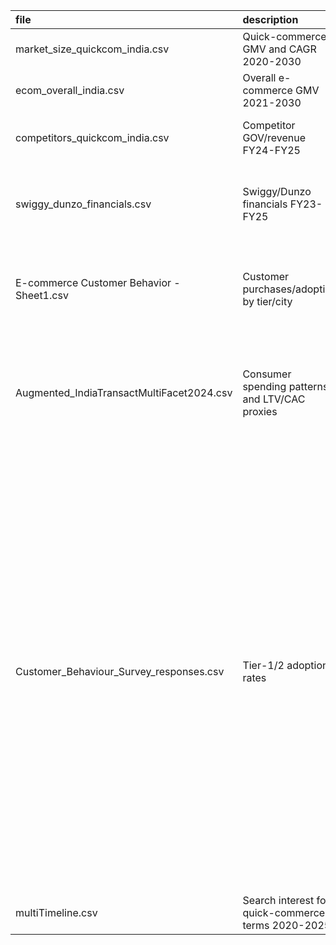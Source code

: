 | file                                      | description                                        | columns                                                                                                                                                                                                                                                                                                                                                                                                                                                                                                                                                                                                                                                                                                                                                                                                                                                                                                                                                                                              |   rows | source                |
|:------------------------------------------|:---------------------------------------------------|:-----------------------------------------------------------------------------------------------------------------------------------------------------------------------------------------------------------------------------------------------------------------------------------------------------------------------------------------------------------------------------------------------------------------------------------------------------------------------------------------------------------------------------------------------------------------------------------------------------------------------------------------------------------------------------------------------------------------------------------------------------------------------------------------------------------------------------------------------------------------------------------------------------------------------------------------------------------------------------------------------------|-------:|:----------------------|
| market_size_quickcom_india.csv            | Quick-commerce GMV and CAGR 2020-2030              | ['year', 'gmv_usd_billion', 'cagr_pct', 'source']                                                                                                                                                                                                                                                                                                                                                                                                                                                                                                                                                                                                                                                                                                                                                                                                                                                                                                                                                    |     11 | RedSeer/IBEF/Statista |
| ecom_overall_india.csv                    | Overall e-commerce GMV 2021-2030                   | ['year', 'gmv_usd_billion', 'cagr_pct']                                                                                                                                                                                                                                                                                                                                                                                                                                                                                                                                                                                                                                                                                                                                                                                                                                                                                                                                                              |      5 | IBEF/Deloitte         |
| competitors_quickcom_india.csv            | Competitor GOV/revenue FY24-FY25                   | ['company', 'fiscal_year', 'gov_cr_inr', 'revenue_cr_inr', 'market_share_pct', 'orders_per_day_lakh']                                                                                                                                                                                                                                                                                                                                                                                                                                                                                                                                                                                                                                                                                                                                                                                                                                                                                                |      6 | Company DRHPs/HSBC    |
| swiggy_dunzo_financials.csv               | Swiggy/Dunzo financials FY23-FY25                  | ['company', 'fiscal_year', 'revenue_cr_inr', 'losses_cr_inr', 'total_funding_usd_m', 'acquisition_price_est_usd_m', 'cost_structure_pct_ops']                                                                                                                                                                                                                                                                                                                                                                                                                                                                                                                                                                                                                                                                                                                                                                                                                                                        |      4 | Tracxn/MCA/Entrackr   |
| E-commerce Customer Behavior - Sheet1.csv | Customer purchases/adoption by tier/city           | ['Customer ID', 'Gender', 'Age', 'City', 'Membership Type', 'Total Spend', 'Items Purchased', 'Average Rating', 'Discount Applied', 'Days Since Last Purchase', 'Satisfaction Level']                                                                                                                                                                                                                                                                                                                                                                                                                                                                                                                                                                                                                                                                                                                                                                                                                |    350 | Kaggle                |
| Augmented_IndiaTransactMultiFacet2024.csv | Consumer spending patterns and LTV/CAC proxies     | ['trans_id', 'trans_date_trans_time', 'cc_num', 'merchant', 'category', 'amt', 'first', 'last', 'gender', 'street', 'city', 'state', 'lat', 'long', 'city_pop', 'job', 'dob', 'merch_lat', 'merch_long', 'is_fraud', 'customer_id']                                                                                                                                                                                                                                                                                                                                                                                                                                                                                                                                                                                                                                                                                                                                                                  |  10267 | Kaggle                |
| Customer_Behaviour_Survey_responses.csv   | Tier-1/2 adoption rates                            | ['Timestamp', 'Age ', 'Gender', 'Current State or Union Territory', 'City', 'Which Tier does your city belong to?', 'Marital Status', 'What is your financial status?', 'Say for example , a similar product with similar features is being sold at half the price by an unknown seller as compared to a branded product. Would you purchase that product? or Simply Do you prefer cost over brands?', 'What is the Product Category that you shop very frequently?', 'How much time do you spend while picking the right product to buy?', 'On a scale of 1 to 5 , how often do you shop in the selected product category monthly? ', 'What is the average money that you spend while shopping the above items in one time?', 'Which product among Electronics do you shop very often?', 'Which product among Fashion do you shop very often?', 'Which product among Clothing do you shop very often?', 'Which OTT subscriptions do you use the most?', 'Which type of Books do you buy the most?'] |    254 | Kaggle                |
| multiTimeline.csv                         | Search interest for quick-commerce terms 2020-2025 | ['Category: All categories']                                                                                                                                                                                                                                                                                                                                                                                                                                                                                                                                                                                                                                                                                                                                                                                                                                                                                                                                                                         |     71 | Google Trends         |